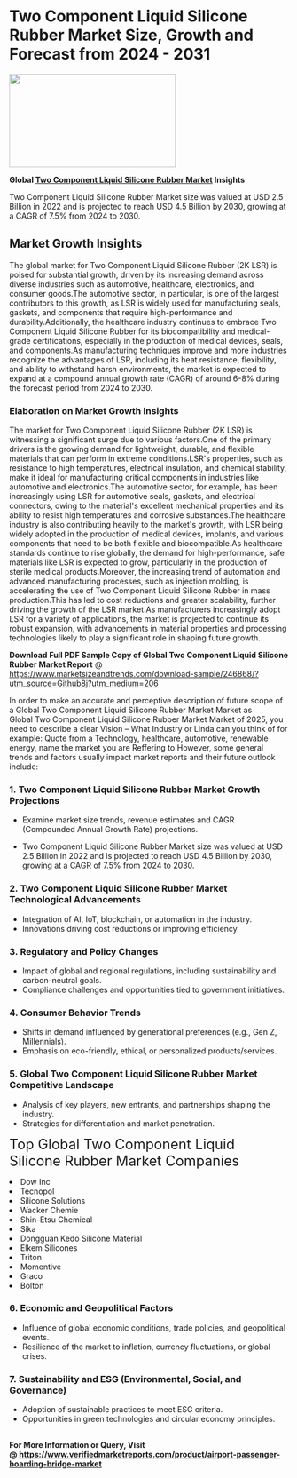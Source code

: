 <H1>Two Component Liquid Silicone Rubber Market Size, Growth and Forecast from 2024 - 2031</H1><img class="aligncenter size-medium wp-image-584254" src="https://thirdeyenews.in/wp-content/uploads/2024/09/Global-Market-Research-300x168.jpeg" alt="" width="300" height="168" /><p><strong>Global&nbsp;<a href="https://www.marketsizeandtrends.com/download-sample/246868/?utm_source=Github8j?utm_medium=206">Two Component Liquid Silicone Rubber Market</a> Insights</strong></p><p>Two Component Liquid Silicone Rubber Market size was valued at USD 2.5 Billion in 2022 and is projected to reach USD 4.5 Billion by 2030, growing at a CAGR of 7.5% from 2024 to 2030.</p><p><h2>Market Growth Insights</h2> The global market for Two Component Liquid Silicone Rubber (2K LSR) is poised for substantial growth, driven by its increasing demand across diverse industries such as automotive, healthcare, electronics, and consumer goods.The automotive sector, in particular, is one of the largest contributors to this growth, as LSR is widely used for manufacturing seals, gaskets, and components that require high-performance and durability.Additionally, the healthcare industry continues to embrace Two Component Liquid Silicone Rubber for its biocompatibility and medical-grade certifications, especially in the production of medical devices, seals, and components.As manufacturing techniques improve and more industries recognize the advantages of LSR, including its heat resistance, flexibility, and ability to withstand harsh environments, the market is expected to expand at a compound annual growth rate (CAGR) of around 6-8% during the forecast period from 2024 to 2030.<h3>Elaboration on Market Growth Insights</h3> The market for Two Component Liquid Silicone Rubber (2K LSR) is witnessing a significant surge due to various factors.One of the primary drivers is the growing demand for lightweight, durable, and flexible materials that can perform in extreme conditions.LSR's properties, such as resistance to high temperatures, electrical insulation, and chemical stability, make it ideal for manufacturing critical components in industries like automotive and electronics.The automotive sector, for example, has been increasingly using LSR for automotive seals, gaskets, and electrical connectors, owing to the material's excellent mechanical properties and its ability to resist high temperatures and corrosive substances.The healthcare industry is also contributing heavily to the market's growth, with LSR being widely adopted in the production of medical devices, implants, and various components that need to be both flexible and biocompatible.As healthcare standards continue to rise globally, the demand for high-performance, safe materials like LSR is expected to grow, particularly in the production of sterile medical products.Moreover, the increasing trend of automation and advanced manufacturing processes, such as injection molding, is accelerating the use of Two Component Liquid Silicone Rubber in mass production.This has led to cost reductions and greater scalability, further driving the growth of the LSR market.As manufacturers increasingly adopt LSR for a variety of applications, the market is projected to continue its robust expansion, with advancements in material properties and processing technologies likely to play a significant role in shaping future growth.<p><span class=""><strong>Download Full PDF Sample Copy of Global Two Component Liquid Silicone Rubber Market Report</strong> @ <a href="https://www.marketsizeandtrends.com/download-sample/246868/?utm_source=Github8j?utm_medium=206" target="_blank">https://www.marketsizeandtrends.com/download-sample/246868/?utm_source=Github8j?utm_medium=206</a></span></p><p>In order to make an accurate and perceptive description of future scope of a Global&nbsp;Two Component Liquid Silicone Rubber Market Market as Global&nbsp;Two Component Liquid Silicone Rubber Market Market of 2025, you need to describe a clear Vision &ndash; What Industry or Linda can you think of for example: Quote from a Technology, healthcare, automotive, renewable energy, name the market you are Reffering to.However, some general trends and factors usually impact market reports and their future outlook include:</p><h3>1.&nbsp;<strong>Two Component Liquid Silicone Rubber Market Growth Projections</strong></h3><ul><li>Examine market size trends, revenue estimates and CAGR (Compounded Annual Growth Rate) projections.</li><li><p>Two Component Liquid Silicone Rubber Market size was valued at USD 2.5 Billion in 2022 and is projected to reach USD 4.5 Billion by 2030, growing at a CAGR of 7.5% from 2024 to 2030.</p></li></ul><h3>2.&nbsp;<strong>Two Component Liquid Silicone Rubber Market Technological Advancements</strong></h3><ul><li>Integration of AI, IoT, blockchain, or automation in the industry.</li><li>Innovations driving cost reductions or improving efficiency.</li></ul><h3>3.&nbsp;<strong>Regulatory and Policy Changes</strong></h3><ul><li>Impact of global and regional regulations, including sustainability and carbon-neutral goals.</li><li>Compliance challenges and opportunities tied to government initiatives.</li></ul><h3>4.&nbsp;<strong>Consumer Behavior Trends</strong></h3><ul><li>Shifts in demand influenced by generational preferences (e.g., Gen Z, Millennials).</li><li>Emphasis on eco-friendly, ethical, or personalized products/services.</li></ul><h3>5.&nbsp;<strong>Global Two Component Liquid Silicone Rubber Market Competitive Landscape</strong></h3><ul><li>Analysis of key players, new entrants, and partnerships shaping the industry.</li><li>Strategies for differentiation and market penetration.</li></ul><p data-pm-slice="1 1 []"><span style="color: inherit; font-family: inherit; font-size: 25px;">Top Global Two Component Liquid Silicone Rubber Market Companies</span></p><div class="" data-test-id=""><p><li>Dow Inc</li><li> Tecnopol</li><li> Silicone Solutions</li><li> Wacker Chemie</li><li> Shin-Etsu Chemical</li><li> Sika</li><li> Dongguan Kedo Silicone Material</li><li> Elkem Silicones</li><li> Triton</li><li> Momentive</li><li> Graco</li><li> Bolton</li></p></div><h3>6.&nbsp;<strong>Economic and Geopolitical Factors</strong></h3><ul><li>Influence of global economic conditions, trade policies, and geopolitical events.</li><li>Resilience of the market to inflation, currency fluctuations, or global crises.</li></ul><h3>7.&nbsp;<strong>Sustainability and ESG (Environmental, Social, and Governance)</strong></h3><ul><li>Adoption of sustainable practices to meet ESG criteria.</li><li>Opportunities in green technologies and circular economy principles.</li></ul><h2><strong style="font-size: 14px;">For More Information or Query, Visit @&nbsp;</strong><a style="background-color: #ffffff; font-size: 14px;" href="https://www.marketsizeandtrends.com/report/two-component-liquid-silicone-rubber-market/" target="_blank">https://www.verifiedmarketreports.com/product/airport-passenger-boarding-bridge-market</a></h2>